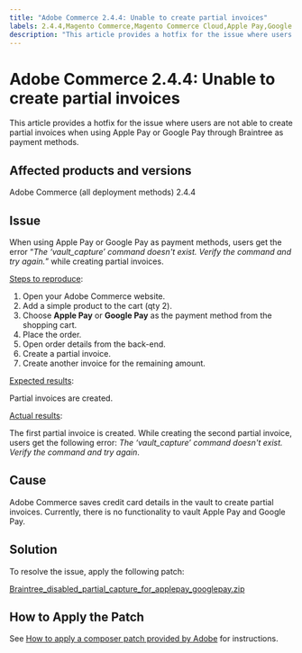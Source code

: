 ```yaml
---
title: "Adobe Commerce 2.4.4: Unable to create partial invoices"
labels: 2.4.4,Magento Commerce,Magento Commerce Cloud,Apple Pay,Google Pay,invoice,error,patches,troubleshooting,Adobe Commerce,cloud infrastructure,on-premises,vault capture
description: "This article provides a hotfix for the issue where users are not able to create partial invoices when using Apple Pay or Google Pay through Braintree as payment methods."
---
```


# Adobe Commerce 2.4.4: Unable to create partial invoices

This article provides a hotfix for the issue where users are not able to create partial invoices when using Apple Pay or Google Pay through Braintree as payment methods.

## Affected products and versions

Adobe Commerce (all deployment methods) 2.4.4

## Issue

When using Apple Pay or Google Pay as payment methods, users get the error “*The ‘vault_capture’ command doesn't exist. Verify the command and try again.*”  while creating partial invoices.

<u>Steps to reproduce</u>:

1. Open your Adobe Commerce website.
1. Add a simple product to the cart (qty 2).
1. Choose **Apple Pay** or **Google Pay** as the payment method from the shopping cart.
1. Place the order.
1. Open order details from the back-end.
1. Create a partial invoice.
1. Create another invoice for the remaining amount.

<u>Expected results</u>:

Partial invoices are created.

<u>Actual results</u>:

The first partial invoice is created. While creating the second partial invoice, users get the following error: *The ‘vault_capture’ command doesn't exist. Verify the command and try again*.

## Cause

Adobe Commerce saves credit card details in the vault to create partial invoices. Currently, there is no functionality to vault Apple Pay and Google Pay.

## Solution

To resolve the issue, apply the following patch:

[Braintree_disabled_partial_capture_for_applepay_googlepay.zip](assets/braintree-disabled-partial-capture-for-applepay-googlepay.zip)

## How to Apply the Patch

See [How to apply a composer patch provided by Adobe](https://support.magento.com/hc/en-us/articles/360028367731) for instructions.